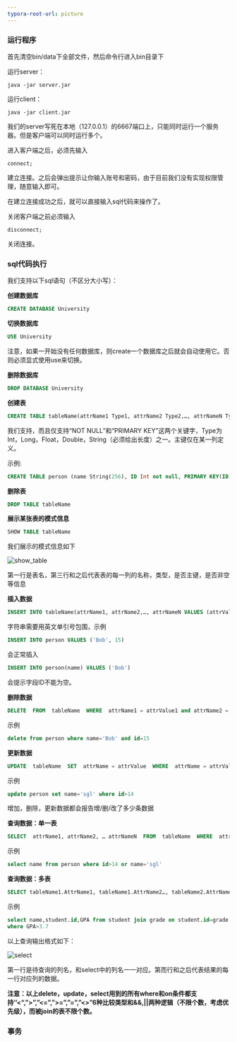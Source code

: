 ```yaml
---
typora-root-url: picture
---
```


### 运行程序

首先清空bin/data下全部文件，然后命令行进入bin目录下

运行server：

```shell
java -jar server.jar
```

运行client：

```shell
java -jar client.jar
```

我们的server写死在本地（127.0.0.1）的6667端口上，只能同时运行一个服务器。但是客户端可以同时运行多个。

进入客户端之后，必须先输入

```
connect;
```

建立连接。之后会弹出提示让你输入账号和密码，由于目前我们没有实现权限管理，随意输入即可。

在建立连接成功之后，就可以直接输入sql代码来操作了。

关闭客户端之前必须输入

```
disconnect;
```

关闭连接。



### sql代码执行

我们支持以下sql语句（不区分大小写）：

**创建数据库**

```sql
CREATE DATABASE University
```

**切换数据库**

```sql
USE University
```

注意，如果一开始没有任何数据库，则create一个数据库之后就会自动使用它。否则必须显式使用use来切换。

**删除数据库**

```sql
DROP DATABASE University
```



**创建表**

```sql
CREATE TABLE tableName(attrName1 Type1, attrName2 Type2,…, attrNameN TypeN NOT NULL, PRIMARY KEY(attrName1))
```

我们支持，而且仅支持“NOT NULL”和“PRIMARY KEY”这两个关键字，Type为Int，Long，Float，Double，String（必须给出长度）之一。主键仅在某一列定义。

示例: 

```sql
CREATE TABLE person (name String(256), ID Int not null, PRIMARY KEY(ID))
```



**删除表**

```sql
DROP TABLE tableName
```



**展示某张表的模式信息**

```sql
SHOW TABLE tableName
```

我们展示的模式信息如下

![show_table](/show_table.png)

第一行是表名，第三行和之后代表表的每一列的名称，类型，是否主键，是否非空等信息



**插入数据**

```sql
INSERT INTO tableName(attrName1, attrName2,…, attrNameN VALUES (attrValue1, attrValue2,…, attrValueN)
```

字符串需要用英文单引号包围，示例

```sql
INSERT INTO person VALUES ('Bob', 15)
```

会正常插入

```sql
INSERT INTO person(name) VALUES ('Bob')
```

会提示字段ID不能为空。



**删除数据**

```sql
DELETE  FROM  tableName  WHERE  attrName1 = attrValue1 and attrName2 = attrValue2
```

示例

```sql
delete from person where name='Bob' and id=15
```



**更新数据**

```sql
UPDATE  tableName  SET  attrName = attrValue  WHERE  attrName = attrValue
```

示例

```sql
update person set name='sgl' where id>14
```

增加，删除，更新数据都会报告增/删/改了多少条数据



**查询数据：单一表**

```sql
SELECT  attrName1, attrName2, … attrNameN  FROM  tableName  WHERE  attrName1 = attrValue1 and attrname2=attrvalue2  
```

示例

```sql
select name from person where id>14 or name='sgl'
```



**查询数据：多表**

```sql
SELECT tableName1.AttrName1, tableName1.AttrName2…, tableName2.AttrName1, tableName2.AttrName2,…  FROM  tableName1 JOIN tableName2  ON  tableName1.attrName1 = tableName2.attrName2  WHERE  attrName1 = attrValue
```

示例

```sql
select name,student.id,GPA from student join grade on student.id=grade.id
where GPA>3.7
```

以上查询输出格式如下：

![select](/select.png)

第一行是待查询的列名，和select中的列名一一对应。第而行和之后代表结果的每一行对应列的数据。



**注意：以上delete，update，select用到的所有where和on条件都支持‘’<“,”>”,”<=”,”>=”,”=”,”<>”6种比较类型和&&,||两种逻辑（不限个数，考虑优先级），而被join的表不限个数。**



### 事务